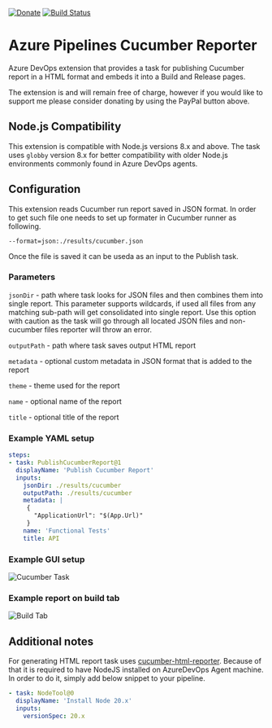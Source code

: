 [![Donate](https://img.shields.io/static/v1?logo=paypal&label=PayPal&message=Donate&color=yellow)](https://www.paypal.com/cgi-bin/webscr?cmd=_s-xclick&hosted_button_id=ZH953HFWKBJFA)
[![Build Status](https://dev.azure.com/maciejmaciejewski-dev/extensions/_apis/build/status/maciejmaciejewski.azure-pipelines-cucumber?branchName=master)](https://dev.azure.com/maciejmaciejewski-dev/extensions/_build/latest?definitionId=15&branchName=master)

# Azure Pipelines Cucumber Reporter

Azure DevOps extension that provides a task for publishing Cucumber report in a HTML format and embeds it into a Build and Release pages.

The extension is and will remain free of charge, however if you would like to support me please consider donating by using the PayPal button above.

## Node.js Compatibility

This extension is compatible with Node.js versions 8.x and above. The task uses `globby` version 8.x for better compatibility with older Node.js environments commonly found in Azure DevOps agents.

## Configuration

This extension reads Cucumber run report saved in JSON format. In order to get such file one needs to set up formater in Cucumber runner as following.

```
--format=json:./results/cucumber.json
```

Once the file is saved it can be useda as an input to the Publish task.

### Parameters

`jsonDir` - path where task looks for JSON files and then combines them into single report. This parameter supports wildcards, if used all files from any matching sub-path will get consolidated into single report. Use this option with caution as the task will go through all located JSON files and non-cucumber files reporter will throw an error.

`outputPath` - path where task saves output HTML report

`metadata` - optional custom metadata in JSON format that is added to the report

`theme` - theme used for the report

`name` - optional name of the report

`title` - optional title of the report

### Example YAML setup

```YAML
steps:
- task: PublishCucumberReport@1
  displayName: 'Publish Cucumber Report'
  inputs:
    jsonDir: ./results/cucumber
    outputPath: ./results/cucumber
    metadata: |
     {
       "ApplicationUrl": "$(App.Url)"
     }
    name: 'Functional Tests'
    title: API
```

### Example GUI setup

![Cucumber Task](images/gui-configuration.png)

### Example report on build tab

![Build Tab](images/build-tab.png)

## Additional notes

For generating HTML report task uses [cucumber-html-reporter](https://www.npmjs.com/package/cucumber-html-reporter).
Because of that it is required to have NodeJS installed on AzureDevOps Agent machine. In order to do it, simply add below snippet to your pipeline.

```YAML
- task: NodeTool@0
  displayName: 'Install Node 20.x'
  inputs:
    versionSpec: 20.x
```
